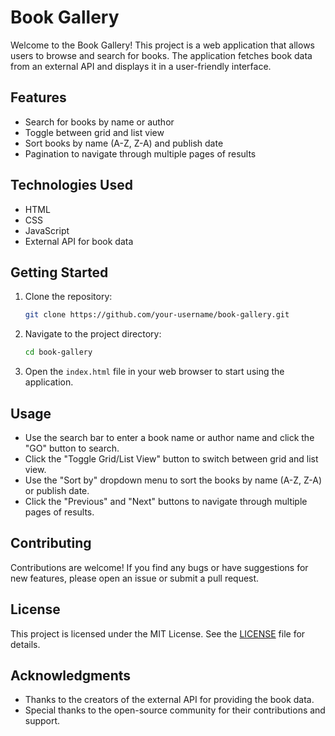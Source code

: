 # Book Gallery

Welcome to the Book Gallery! This project is a web application that allows users to browse and search for books. The application fetches book data from an external API and displays it in a user-friendly interface.

## Features

- Search for books by name or author
- Toggle between grid and list view
- Sort books by name (A-Z, Z-A) and publish date
- Pagination to navigate through multiple pages of results

## Technologies Used

- HTML
- CSS
- JavaScript
- External API for book data

## Getting Started

1. Clone the repository:
   ```bash
   git clone https://github.com/your-username/book-gallery.git
   ```

2. Navigate to the project directory:
   ```bash
   cd book-gallery
   ```

3. Open the `index.html` file in your web browser to start using the application.

## Usage

- Use the search bar to enter a book name or author name and click the "GO" button to search.
- Click the "Toggle Grid/List View" button to switch between grid and list view.
- Use the "Sort by" dropdown menu to sort the books by name (A-Z, Z-A) or publish date.
- Click the "Previous" and "Next" buttons to navigate through multiple pages of results.

## Contributing

Contributions are welcome! If you find any bugs or have suggestions for new features, please open an issue or submit a pull request.

## License

This project is licensed under the MIT License. See the [LICENSE](LICENSE) file for details.

## Acknowledgments

- Thanks to the creators of the external API for providing the book data.
- Special thanks to the open-source community for their contributions and support.